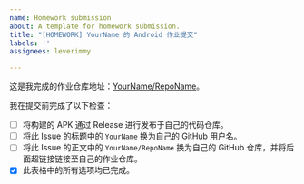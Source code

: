 ```yaml
---
name: Homework submission
about: A template for homework submission.
title: "[HOMEWORK] YourName 的 Android 作业提交"
labels: ''
assignees: leverimmy

---
```


这是我完成的作业仓库地址：[YourName/RepoName](https://github.io/YourName/RepoName/)。

我在提交前完成了以下检查：
- [ ] 将构建的 APK 通过 Release 进行发布于自己的代码仓库。
- [ ] 将此 Issue 的标题中的 `YourName` 换为自己的 GitHub 用户名。
- [ ] 将此 Issue 的正文中的 `YourName/RepoName` 换为自己的 GitHub 仓库，并将后面超链接链接至自己的作业仓库。
- [x] 此表格中的所有选项均已完成。